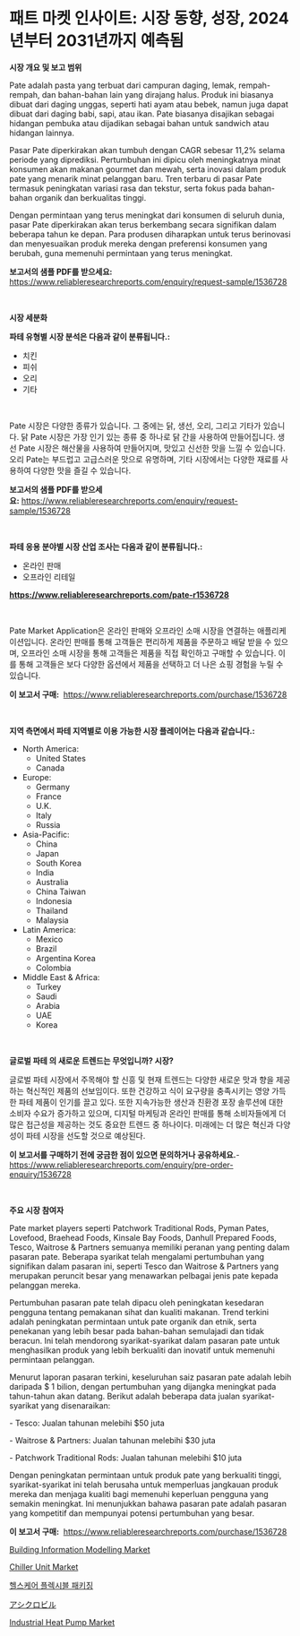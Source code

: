 <p><h1>패트 마켓 인사이트: 시장 동향, 성장, 2024년부터 2031년까지 예측됨</h1></p><p><strong>시장 개요 및 보고 범위</strong></p>
<p><p>Pate adalah pasta yang terbuat dari campuran daging, lemak, rempah-rempah, dan bahan-bahan lain yang dirajang halus. Produk ini biasanya dibuat dari daging unggas, seperti hati ayam atau bebek, namun juga dapat dibuat dari daging babi, sapi, atau ikan. Pate biasanya disajikan sebagai hidangan pembuka atau dijadikan sebagai bahan untuk sandwich atau hidangan lainnya.</p><p>Pasar Pate diperkirakan akan tumbuh dengan CAGR sebesar 11,2% selama periode yang diprediksi. Pertumbuhan ini dipicu oleh meningkatnya minat konsumen akan makanan gourmet dan mewah, serta inovasi dalam produk pate yang menarik minat pelanggan baru. Tren terbaru di pasar Pate termasuk peningkatan variasi rasa dan tekstur, serta fokus pada bahan-bahan organik dan berkualitas tinggi.</p><p>Dengan permintaan yang terus meningkat dari konsumen di seluruh dunia, pasar Pate diperkirakan akan terus berkembang secara signifikan dalam beberapa tahun ke depan. Para produsen diharapkan untuk terus berinovasi dan menyesuaikan produk mereka dengan preferensi konsumen yang berubah, guna memenuhi permintaan yang terus meningkat.</p></p>
<p><strong>보고서의 샘플 PDF를 받으세요:</strong> <a href="https://www.reliableresearchreports.com/enquiry/request-sample/1536728">https://www.reliableresearchreports.com/enquiry/request-sample/1536728</a></p>
<p>&nbsp;</p>
<p><strong>시장 세분화</strong></p>
<p><strong>파테 유형별 시장 분석은 다음과 같이 분류됩니다.:</strong></p>
<p><ul><li>치킨</li><li>피쉬</li><li>오리</li><li>기타</li></ul></p>
<p>&nbsp;</p>
<p><p>Pate 시장은 다양한 종류가 있습니다. 그 중에는 닭, 생선, 오리, 그리고 기타가 있습니다. 닭 Pate 시장은 가장 인기 있는 종류 중 하나로 닭 간을 사용하여 만들어집니다. 생선 Pate 시장은 해산물을 사용하여 만들어지며, 맛있고 신선한 맛을 느낄 수 있습니다. 오리 Pate는 부드럽고 고급스러운 맛으로 유명하며, 기타 시장에서는 다양한 재료를 사용하여 다양한 맛을 즐길 수 있습니다.</p></p>
<p><strong>보고서의 샘플 PDF를 받으세요:</strong>&nbsp;<a href="https://www.reliableresearchreports.com/enquiry/request-sample/1536728">https://www.reliableresearchreports.com/enquiry/request-sample/1536728</a></p>
<p>&nbsp;</p>
<p><strong> 파테 응용 분야별 시장 산업 조사는 다음과 같이 분류됩니다.:</strong></p>
<p><ul><li>온라인 판매</li><li>오프라인 리테일</li></ul></p>
<p><strong><a href="https://www.reliableresearchreports.com/pate-r1536728">https://www.reliableresearchreports.com/pate-r1536728</a></strong></p>
<p>&nbsp;</p>
<p><p>Pate Market Application은 온라인 판매와 오프라인 소매 시장을 연결하는 애플리케이션입니다. 온라인 판매를 통해 고객들은 편리하게 제품을 주문하고 배달 받을 수 있으며, 오프라인 소매 시장을 통해 고객들은 제품을 직접 확인하고 구매할 수 있습니다. 이를 통해 고객들은 보다 다양한 옵션에서 제품을 선택하고 더 나은 쇼핑 경험을 누릴 수 있습니다.</p></p>
<p><strong>이 보고서 구매:</strong>&nbsp; <a href="https://www.reliableresearchreports.com/purchase/1536728">https://www.reliableresearchreports.com/purchase/1536728</a></p>
<p>&nbsp;</p>
<p><strong>지역 측면에서 파테 지역별로 이용 가능한 시장 플레이어는 다음과 같습니다.:</strong></p>
<p><ul>
    <li>
        North America:
        <ul>
            <li>United States</li>
            <li>Canada</li>
        </ul>
    </li>
    <li>
        Europe:
        <ul>
            <li>Germany</li>
            <li>France</li>
            <li>U.K.</li>
            <li>Italy</li>
            <li>Russia</li>
        </ul>
    </li>
    <li>
        Asia-Pacific:
        <ul>
            <li>China</li>
            <li>Japan</li>
            <li>South Korea</li>
            <li>India</li>
            <li>Australia</li>
            <li>China Taiwan</li>
            <li>Indonesia</li>
            <li>Thailand</li>
            <li>Malaysia</li>
        </ul>
    </li>
    <li>
        Latin America:
        <ul>
            <li>Mexico</li>
            <li>Brazil</li>
            <li>Argentina Korea</li>
            <li>Colombia</li>
        </ul>
    </li>
    <li>
        Middle East & Africa:
        <ul>
            <li>Turkey</li>
            <li>Saudi</li>
            <li>Arabia</li>
            <li>UAE</li>
            <li>Korea</li>
        </ul>
    </li>
    </ul></p>
<p>&nbsp;</p>
<p><strong>글로벌 파테 의 새로운 트렌드는 무엇입니까? 시장?</strong></p>
<p><p>글로벌 파테 시장에서 주목해야 할 신흥 및 현재 트렌드는 다양한 새로운 맛과 향을 제공하는 혁신적인 제품의 선보임이다. 또한 건강하고 식이 요구량을 충족시키는 영양 가득한 파테 제품이 인기를 끌고 있다. 또한 지속가능한 생산과 친환경 포장 솔루션에 대한 소비자 수요가 증가하고 있으며, 디지털 마케팅과 온라인 판매를 통해 소비자들에게 더 많은 접근성을 제공하는 것도 중요한 트렌드 중 하나이다. 미래에는 더 많은 혁신과 다양성이 파테 시장을 선도할 것으로 예상된다.</p></p>
<p><strong>이 보고서를 구매하기 전에 궁금한 점이 있으면 문의하거나 공유하세요.</strong>- <a href="https://www.reliableresearchreports.com/enquiry/pre-order-enquiry/1536728">https://www.reliableresearchreports.com/enquiry/pre-order-enquiry/1536728</a></p>
<p>&nbsp;</p>
<p><strong>주요 시장 참여자</strong></p>
<p><p>Pate market players seperti Patchwork Traditional Rods, Pyman Pates, Lovefood, Braehead Foods, Kinsale Bay Foods, Danhull Prepared Foods, Tesco, Waitrose & Partners semuanya memiliki peranan yang penting dalam pasaran pate. Beberapa syarikat telah mengalami pertumbuhan yang signifikan dalam pasaran ini, seperti Tesco dan Waitrose & Partners yang merupakan peruncit besar yang menawarkan pelbagai jenis pate kepada pelanggan mereka.</p><p>Pertumbuhan pasaran pate telah dipacu oleh peningkatan kesedaran pengguna tentang pemakanan sihat dan kualiti makanan. Trend terkini adalah peningkatan permintaan untuk pate organik dan etnik, serta penekanan yang lebih besar pada bahan-bahan semulajadi dan tidak beracun. Ini telah mendorong syarikat-syarikat dalam pasaran pate untuk menghasilkan produk yang lebih berkualiti dan inovatif untuk memenuhi permintaan pelanggan.</p><p>Menurut laporan pasaran terkini, keseluruhan saiz pasaran pate adalah lebih daripada $ 1 bilion, dengan pertumbuhan yang dijangka meningkat pada tahun-tahun akan datang. Berikut adalah beberapa data jualan syarikat-syarikat yang disenaraikan:</p><p>- Tesco: Jualan tahunan melebihi $50 juta</p><p>- Waitrose & Partners: Jualan tahunan melebihi $30 juta</p><p>- Patchwork Traditional Rods: Jualan tahunan melebihi $10 juta</p><p>Dengan peningkatan permintaan untuk produk pate yang berkualiti tinggi, syarikat-syarikat ini telah berusaha untuk memperluas jangkauan produk mereka dan menjaga kualiti bagi memenuhi keperluan pengguna yang semakin meningkat. Ini menunjukkan bahawa pasaran pate adalah pasaran yang kompetitif dan mempunyai potensi pertumbuhan yang besar.</p></p>
<p><strong>이 보고서 구매:</strong>&nbsp;&nbsp;<a href="https://www.reliableresearchreports.com/purchase/1536728">https://www.reliableresearchreports.com/purchase/1536728</a></p>
<p><p><a href="https://github.com/gdfhhhj/Market-Research-Report-List-4/blob/main/building-information-modelling-market.md">Building Information Modelling Market</a></p><p><a href="https://issuu.com/reportprime-2/docs/chiller-unit-market-size-2030.pptx">Chiller Unit Market</a></p><p><a href="https://github.com/Howaoole34545/Market-Research-Report-List-1/blob/main/148357418470.md">헬스케어 플렉시블 패키징</a></p><p><a href="https://github.com/AaronVargas43/Market-Research-Report-List-1/blob/main/538768420229.md">アシクロビル</a></p><p><a href="https://view.publitas.com/reportprime-1/global-industrial-heat-pump-market-size-and-market-trends-insights-and-projections-from-2024-to-2031/">Industrial Heat Pump Market</a></p></p>
